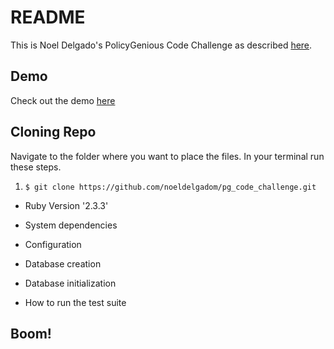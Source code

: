 # README

This is Noel Delgado's PolicyGenious Code Challenge as described [here](https://docs.google.com/document/d/15f4hiBdM26FcEdJDLWt7tacP5Jic5StUlwv4JLxT9BU/edit#heading=h.btde6cpivf).

## Demo
Check out the demo [here](https://noel-delgado-pg-challenge.herokuapp.com/)

## Cloning Repo

Navigate to the folder where you want to place the files. In your terminal run these steps.

1. `$ git clone https://github.com/noeldelgadom/pg_code_challenge.git`

* Ruby Version '2.3.3'

* System dependencies

* Configuration

* Database creation

* Database initialization

* How to run the test suite

## Boom!
